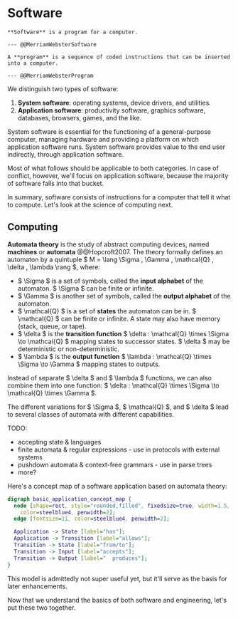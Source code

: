 # Software

```admonish tldr title="Definition"
**Software** is a program for a computer.

--- @@MerriamWebsterSoftware
```

```admonish tldr title="Definition"
A **program** is a sequence of coded instructions that can be inserted into a computer.

--- @@MerriamWebsterProgram
```

We distinguish two types of software:

1. **System software**: operating systems, device drivers, and utilities.
2. **Application software**: productivity software, graphics software, databases, browsers, games, and the like.

System software is essential for the functioning of a general-purpose computer, managing hardware and providing a
platform on which application software runs.
System software provides value to the end user indirectly, through application software.

Most of what follows should be applicable to both categories.
In case of conflict, however, we'll focus on application software, because the majority of software falls into that
bucket.

In summary, software consists of instructions for a computer that tell it what to compute.
Let's look at the science of computing next.


## Computing

**Automata theory** is the study of abstract computing devices, named **machines** or **automata** @@Hopcroft2007.
The theory formally defines an automaton by a quintuple $ M = \lang \Sigma , \Gamma , \mathcal{Q} , \delta , \lambda
\rang $, where:

- $ \Sigma $ is a set of symbols, called the **input alphabet** of the automaton.
  $ \Sigma $ can be finite or infinite.
- $ \Gamma $ is another set of symbols, called the **output alphabet** of the automaton.
- $ \mathcal{Q} $ is a set of **states** the automaton can be in.
  $ \mathcal{Q} $ can be finite or infinite.
  A state may also have memory (stack, queue, or tape).
- $ \delta $ is the **transition function** $ \delta : \mathcal{Q} \times \Sigma \to \mathcal{Q} $ mapping states to
  successor states.
  $ \delta $ may be deterministic or non-deterministic.
- $ \lambda $ is the **output function** $ \lambda : \mathcal{Q} \times \Sigma \to \Gamma $ mapping states to outputs.

Instead of separate $ \delta $ and $ \lambda $ functions, we can also combine them into one function:
$ \delta : \mathcal{Q} \times \Sigma \to \mathcal{Q} \times \Gamma $.

The different variations for $ \Sigma $, $ \mathcal{Q} $, and $ \delta $ lead to several classes of automata with
different capabilities.

TODO:

- accepting state & languages
- finite automata & regular expressions - use in protocols with external systems
- pushdown automata & context-free grammars - use in parse trees
- more?

Here's a concept map of a software application based on automata theory:

```dot process
digraph basic_application_concept_map {
  node [shape=rect, style="rounded,filled", fixedsize=true, width=1.5, height=0.75, fillcolor=lightskyblue2,
    color=steelblue4, penwidth=2];
  edge [fontsize=11, color=steelblue4, penwidth=2];

  Application -> State [label="has"];
  Application -> Transition [label="allows"];
  Transition -> State [label="from/to"];
  Transition -> Input [label="accepts"];
  Transition -> Output [label="  produces"];
}
```

This model is admittedly not super useful yet, but it'll serve as the basis for later enhancements.

Now that we understand the basics of both software and engineering, let's put these two together.
